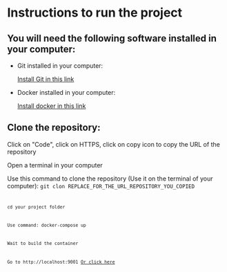<h1>Instructions to run the project</h1>
<h2>You will need the following software installed in your computer:</h2>
<ul>
    <li>
        <p>Git installed in your computer:</p>
        <a href="https://git-scm.com/downloads" target="_blank">Install Git in this link</a>
    </li>
    <li>
        <p>Docker installed in your computer:</p>
        <a href="https://www.docker.com/get-started/" target="_blank">Install docker in this link</a>
    </li>
</ul>
<h2>Clone the repository:</h2>
<p>Click on "Code", click on HTTPS, click on copy icon to copy the URL of the repository</p>
<p>Open a terminal in your computer</p>
<p>Use this command to clone the repository (Use it on the terminal of your computer): <code>git clon REPLACE_FOR_THE_URL_REPOSITORY_YOU_COPIED<code></p>
<p>cd your project folder</p>
<p>Use command: docker-compose up</p>
<p>Wait to build the container</p>
<p>Go to http://localhost:9001 <a href="http://localhost:9001/" target="_blank">Or click here</a></p>
